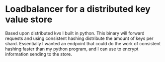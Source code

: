 # Loadbalancer for a distributed key value store

Based upon distributed kvs I built in python. This binary will forward requests and using consistent hashing distribute the amount of keys per shard. Essentially I wanted an endpoint that could do the work of consistent hashing faster than my python program, and I can use to encrypt information sending to the store.
